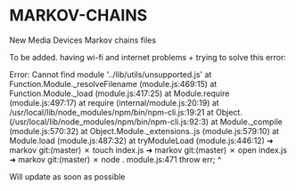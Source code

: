 # MARKOV-CHAINS
New Media Devices Markov chains files

To be added. having wi-fi and internet problems + trying to solve this error:

Error: Cannot find module '../lib/utils/unsupported.js'
at Function.Module._resolveFilename (module.js:469:15)
at Function.Module._load (module.js:417:25)
at Module.require (module.js:497:17)
at require (internal/module.js:20:19)
at /usr/local/lib/node_modules/npm/bin/npm-cli.js:19:21
at Object.<anonymous> (/usr/local/lib/node_modules/npm/bin/npm-cli.js:92:3)
at Module._compile (module.js:570:32)
at Object.Module._extensions..js (module.js:579:10)
at Module.load (module.js:487:32)
at tryModuleLoad (module.js:446:12)
➜  markov git:(master) ✗ touch index.js
➜  markov git:(master) ✗ open index.js
➜  markov git:(master) ✗ node .
module.js:471
throw err;
^

Will update as soon as possible